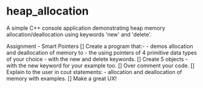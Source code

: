# heap_allocation
A simple C++ console application demonstrating heap memory allocation/deallocation using keywords 'new' and 'delete'.

Assignment - Smart Pointers
[] Create a program that:-
    - demos allocation and deallocation of memory to 
    - the using pointers of 4 primitive data types of your choice
    - with the new and delete keywords.
[] Create 5 objects
    - with the new keyword for your example too.
[] Over comment your code.
[] Explain to the user in cout statements:
    - allocation and deallocation of memory with examples.
[] Make a great UX!


